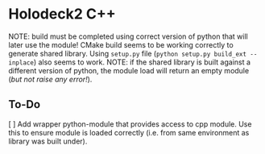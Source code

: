 # Holodeck2 C++

NOTE: build must be completed using correct version of python that will later use the module!
CMake build seems to be working correctly to generate shared library.
Using `setup.py` file (`python setup.py build_ext --inplace`) also seems to work.
NOTE: if the shared library is built against a different version of python, the module load will return an empty module (*but not raise any error!*).


## To-Do
[ ] Add wrapper python-module that provides access to cpp module.  Use this to ensure module is loaded correctly (i.e. from same environment as library was built under).